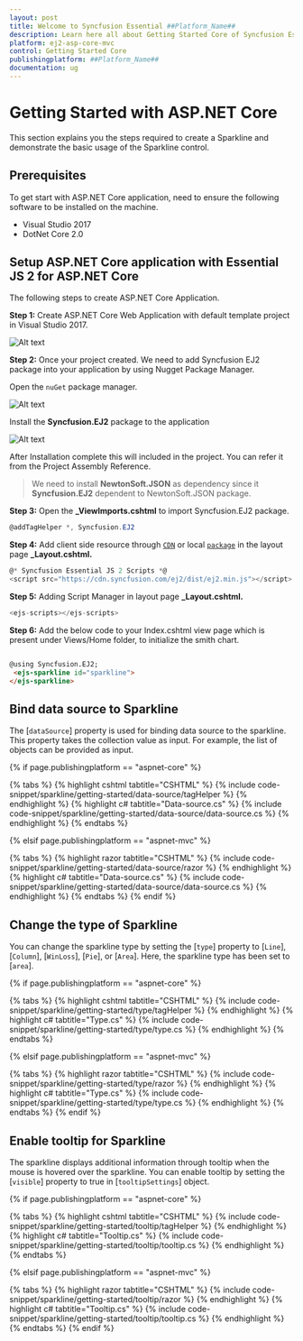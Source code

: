 ```yaml
---
layout: post
title: Welcome to Syncfusion Essential ##Platform_Name##
description: Learn here all about Getting Started Core of Syncfusion Essential ##Platform_Name## widgets based on HTML5 and jQuery.
platform: ej2-asp-core-mvc
control: Getting Started Core
publishingplatform: ##Platform_Name##
documentation: ug
---
```



# Getting Started with ASP.NET Core

This section explains you the steps required to create a Sparkline and demonstrate the basic usage of the Sparkline control.

## Prerequisites

To get start with ASP.NET Core application, need to ensure the following software to be installed on the machine.

* Visual Studio 2017
* DotNet Core 2.0

## Setup ASP.NET Core application with Essential JS 2 for ASP.NET Core

The following steps to create ASP.NET Core Application.

**Step 1:** Create ASP.NET Core Web Application with default template project in Visual Studio 2017.

![Alt text](./images/default-template.png)

**Step 2:** Once your project created. We need to add Syncfusion EJ2 package into your application by using Nugget Package Manager.

Open the `nuGet` package manager.

![Alt text](./images/solution-Explorer.png)

Install the **Syncfusion.EJ2** package to the application

![Alt text](./images/nuget-demo.png)

After Installation complete this will included in the project. You can refer it from the Project Assembly Reference.

> We need to install **NewtonSoft.JSON** as dependency since it **Syncfusion.EJ2** dependent to NewtonSoft.JSON package.

**Step 3:** Open the **_ViewImports.cshtml** to import Syncfusion.EJ2 package.

```cs
@addTagHelper *, Syncfusion.EJ2
```

**Step 4:** Add client side resource through [`CDN`](http://ej2.syncfusion.com/15.4.23/documentation/base/deployment.html?lang=typescript#cdn) or local [`package`](https://www.npmjs.com/package/@syncfusion/ej2) in the layout page **_Layout.cshtml.**

```cs
@* Syncfusion Essential JS 2 Scripts *@
<script src="https://cdn.syncfusion.com/ej2/dist/ej2.min.js"></script>
```

**Step 5:** Adding Script Manager in layout page **_Layout.cshtml.**

```cs
<ejs-scripts></ejs-scripts>
```

**Step 6:** Add the below code to your Index.cshtml view page which is present under Views/Home folder, to initialize the smith chart.

```html

@using Syncfusion.EJ2;
 <ejs-sparkline id="sparkline">
</ejs-sparkline>

```

## Bind data source to Sparkline

The [`dataSource`] property is used for binding data source to the sparkline. This property takes the collection value as input. For example, the list of objects can be provided as input.

{% if page.publishingplatform == "aspnet-core" %}

{% tabs %}
{% highlight cshtml tabtitle="CSHTML" %}
{% include code-snippet/sparkline/getting-started/data-source/tagHelper %}
{% endhighlight %}
{% highlight c# tabtitle="Data-source.cs" %}
{% include code-snippet/sparkline/getting-started/data-source/data-source.cs %}
{% endhighlight %}
{% endtabs %}

{% elsif page.publishingplatform == "aspnet-mvc" %}

{% tabs %}
{% highlight razor tabtitle="CSHTML" %}
{% include code-snippet/sparkline/getting-started/data-source/razor %}
{% endhighlight %}
{% highlight c# tabtitle="Data-source.cs" %}
{% include code-snippet/sparkline/getting-started/data-source/data-source.cs %}
{% endhighlight %}
{% endtabs %}
{% endif %}



## Change the type of Sparkline

You can change the sparkline type by setting the [`type`] property to [`Line`], [`Column`], [`WinLoss`], [`Pie`], or [`Area`]. Here, the sparkline type has been set to [`area`].

{% if page.publishingplatform == "aspnet-core" %}

{% tabs %}
{% highlight cshtml tabtitle="CSHTML" %}
{% include code-snippet/sparkline/getting-started/type/tagHelper %}
{% endhighlight %}
{% highlight c# tabtitle="Type.cs" %}
{% include code-snippet/sparkline/getting-started/type/type.cs %}
{% endhighlight %}
{% endtabs %}

{% elsif page.publishingplatform == "aspnet-mvc" %}

{% tabs %}
{% highlight razor tabtitle="CSHTML" %}
{% include code-snippet/sparkline/getting-started/type/razor %}
{% endhighlight %}
{% highlight c# tabtitle="Type.cs" %}
{% include code-snippet/sparkline/getting-started/type/type.cs %}
{% endhighlight %}
{% endtabs %}
{% endif %}



## Enable tooltip for Sparkline

The sparkline displays additional information through tooltip when the mouse is hovered over the sparkline. You can enable tooltip by setting the [`visible`] property to true in [`tooltipSettings`] object.

{% if page.publishingplatform == "aspnet-core" %}

{% tabs %}
{% highlight cshtml tabtitle="CSHTML" %}
{% include code-snippet/sparkline/getting-started/tooltip/tagHelper %}
{% endhighlight %}
{% highlight c# tabtitle="Tooltip.cs" %}
{% include code-snippet/sparkline/getting-started/tooltip/tooltip.cs %}
{% endhighlight %}
{% endtabs %}

{% elsif page.publishingplatform == "aspnet-mvc" %}

{% tabs %}
{% highlight razor tabtitle="CSHTML" %}
{% include code-snippet/sparkline/getting-started/tooltip/razor %}
{% endhighlight %}
{% highlight c# tabtitle="Tooltip.cs" %}
{% include code-snippet/sparkline/getting-started/tooltip/tooltip.cs %}
{% endhighlight %}
{% endtabs %}
{% endif %}


